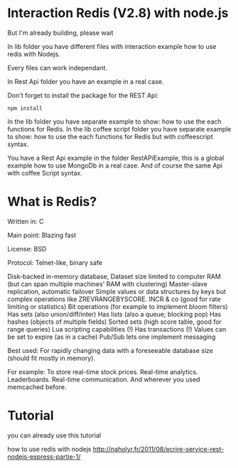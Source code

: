 Interaction Redis (V2.8) with node.js
=====================================

But I'm already building, please wait

In lib folder you have different files with interaction example how to use redis with Nodejs.

Every files can work independant.


In Rest Api folder you have an example in a real case.

Don't forget to install the package for the REST Api:
```
npm install
```

In the lib folder you have separate example to show: how to use the each functions for Redis.
In the lib coffee script folder you have separate example to show: how to use the each functions for Redis but with coffeescript syntax.

You have a Rest Api example in the folder RestAPiExample, this is a global example how to use MongoDb in a real case.
And of course the same Api with coffee Script syntax.



What is Redis?
================

Written in: C

Main point: Blazing fast

License: BSD

Protocol: Telnet-like, binary safe

Disk-backed in-memory database,
Dataset size limited to computer RAM (but can span multiple machines' RAM with clustering)
Master-slave replication, automatic failover
Simple values or data structures by keys
but complex operations like ZREVRANGEBYSCORE.
INCR & co (good for rate limiting or statistics)
Bit operations (for example to implement bloom filters)
Has sets (also union/diff/inter)
Has lists (also a queue; blocking pop)
Has hashes (objects of multiple fields)
Sorted sets (high score table, good for range queries)
Lua scripting capabilities (!)
Has transactions (!)
Values can be set to expire (as in a cache)
Pub/Sub lets one implement messaging

Best used: For rapidly changing data with a foreseeable database size (should fit mostly in memory).

For example: To store real-time stock prices. Real-time analytics. Leaderboards. Real-time communication. And wherever you used memcached before.



Tutorial
========

you can already use this tutorial

how to use redis with nodejs
http://naholyr.fr/2011/08/ecrire-service-rest-nodejs-express-partie-1/
